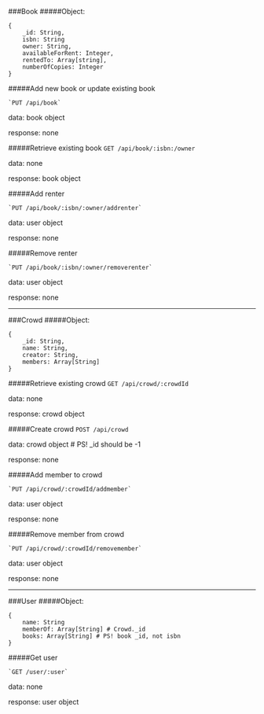 ###Book
#####Object:
```
{
    _id: String,
    isbn: String
    owner: String,
    availableForRent: Integer, 
    rentedTo: Array[string],
    numberOfCopies: Integer
}
```

#####Add new book or update existing book

	`PUT /api/book`

data:		book object

response:	none

#####Retrieve existing book
	`GET /api/book/:isbn:/owner`

data:		none

response:	book object

#####Add renter

	`PUT /api/book/:isbn/:owner/addrenter`

data:		user object

response:	none

#####Remove renter

	`PUT /api/book/:isbn/:owner/removerenter`

data:		user object

response:	none

***
###Crowd
#####Object:
```
{
    _id: String, 
    name: String,
    creator: String,
    members: Array[String]
}
```

#####Retrieve existing crowd
	`GET /api/crowd/:crowdId`

data:		none

response:	crowd object

#####Create crowd
	`POST /api/crowd`

data:		crowd object # PS! _id should be -1

response:	none


#####Add member to crowd

	`PUT /api/crowd/:crowdId/addmember`

data:		user object

response:	none


#####Remove member from crowd

	`PUT /api/crowd/:crowdId/removemember`

data:		user object

response:	none

***
###User
#####Object:
```
{
	name: String
	memberOf: Array[String] # Crowd._id
	books: Array[String] # PS! book _id, not isbn
}
```

#####Get user

	`GET /user/:user`

data:		none

response:	user object
